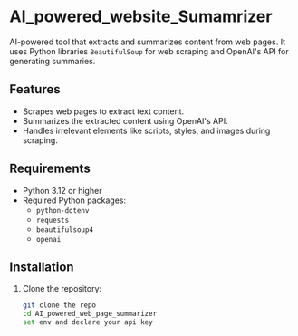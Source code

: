 ﻿# AI_powered_website_Sumamrizer

 AI-powered tool that extracts and summarizes content from web pages. It uses Python libraries  `BeautifulSoup` for web scraping and OpenAI's API for generating summaries.

## Features

- Scrapes web pages to extract text content.
- Summarizes the extracted content using OpenAI's API.
- Handles irrelevant elements like scripts, styles, and images during scraping.

## Requirements

- Python 3.12 or higher
- Required Python packages:
  - `python-dotenv`
  - `requests`
  - `beautifulsoup4`
  - `openai`

## Installation

1. Clone the repository:
   ```sh
   git clone the repo
   cd AI_powered_web_page_summarizer
   set env and declare your api key
